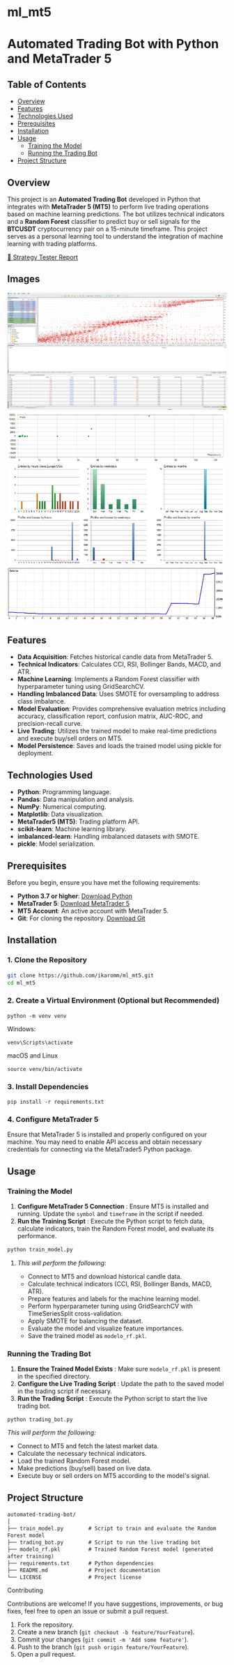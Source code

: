 # ml_mt5

# Automated Trading Bot with Python and MetaTrader 5

## Table of Contents

- [Overview](#overview)
- [Features](#features)
- [Technologies Used](#technologies-used)
- [Prerequisites](#prerequisites)
- [Installation](#installation)
- [Usage](#usage)
  - [Training the Model](#training-the-model)
  - [Running the Trading Bot](#running-the-trading-bot)
- [Project Structure](#project-structure)

## Overview

This project is an **Automated Trading Bot** developed in Python that integrates with **MetaTrader 5 (MT5)** to perform live trading operations based on machine learning predictions. The bot utilizes technical indicators and a **Random Forest** classifier to predict buy or sell signals for the **BTCUSDT** cryptocurrency pair on a 15-minute timeframe. This project serves as a personal learning tool to understand the integration of machine learning with trading platforms.


[📄 Strategy Tester Report](img/ReportTester-9523931.html)


## Images

![](img/mt5.png)
![](img/ReportTester-9523931-holding.png)
![](img/ReportTester-9523931-hst.png)
![](img/ReportTester-9523931.png)



## Features

- **Data Acquisition**: Fetches historical candle data from MetaTrader 5.
- **Technical Indicators**: Calculates CCI, RSI, Bollinger Bands, MACD, and ATR.
- **Machine Learning**: Implements a Random Forest classifier with hyperparameter tuning using GridSearchCV.
- **Handling Imbalanced Data**: Uses SMOTE for oversampling to address class imbalance.
- **Model Evaluation**: Provides comprehensive evaluation metrics including accuracy, classification report, confusion matrix, AUC-ROC, and precision-recall curve.
- **Live Trading**: Utilizes the trained model to make real-time predictions and execute buy/sell orders on MT5.
- **Model Persistence**: Saves and loads the trained model using pickle for deployment.

## Technologies Used

- **Python**: Programming language.
- **Pandas**: Data manipulation and analysis.
- **NumPy**: Numerical computing.
- **Matplotlib**: Data visualization.
- **MetaTrader5 (MT5)**: Trading platform API.
- **scikit-learn**: Machine learning library.
- **imbalanced-learn**: Handling imbalanced datasets with SMOTE.
- **pickle**: Model serialization.

## Prerequisites

Before you begin, ensure you have met the following requirements:

- **Python 3.7 or higher**: [Download Python](https://www.python.org/downloads/)
- **MetaTrader 5**: [Download MetaTrader 5](https://www.metatrader5.com/en/download)
- **MT5 Account**: An active account with MetaTrader 5.
- **Git**: For cloning the repository. [Download Git](https://git-scm.com/downloads)

## Installation

### 1. Clone the Repository

```bash
git clone https://github.com/ikaromm/ml_mt5.git
cd ml_mt5
```

### 2. Create a Virtual Environment (Optional but Recommended)

```
python -m venv venv
```

Windows:

```
venv\Scripts\activate

```

macOS and Linux

```
source venv/bin/activate
```

### 3. Install Dependencies

```
pip install -r requirements.txt
```

### 4. Configure MetaTrader 5

Ensure that MetaTrader 5 is installed and properly configured on your machine. You may need to enable API access and obtain necessary credentials for connecting via the MetaTrader5 Python package.

## Usage

### Training the Model

1. **Configure MetaTrader 5 Connection** : Ensure MT5 is installed and running. Update the `symbol` and `timeframe` in the script if needed.
2. **Run the Training Script** : Execute the Python script to fetch data, calculate indicators, train the Random Forest model, and evaluate its performance.

```python
python train_model.py
```

1. *This will perform the following:*

   * Connect to MT5 and download historical candle data.
   * Calculate technical indicators (CCI, RSI, Bollinger Bands, MACD, ATR).
   * Prepare features and labels for the machine learning model.
   * Perform hyperparameter tuning using GridSearchCV with TimeSeriesSplit cross-validation.
   * Apply SMOTE for balancing the dataset.
   * Evaluate the model and visualize feature importances.
   * Save the trained model as `modelo_rf.pkl`.

### Running the Trading Bot

1. **Ensure the Trained Model Exists** : Make sure `modelo_rf.pkl` is present in the specified directory.
2. **Configure the Live Trading Script** : Update the path to the saved model in the trading script if necessary.
3. **Run the Trading Script** : Execute the Python script to start the live trading bot.

```
python trading_bot.py

```

   *This will perform the following:*

* Connect to MT5 and fetch the latest market data.
* Calculate the necessary technical indicators.
* Load the trained Random Forest model.
* Make predictions (buy/sell) based on live data.
* Execute buy or sell orders on MT5 according to the model's signal.

## Project Structure

```
automated-trading-bot/
│
├── train_model.py        # Script to train and evaluate the Random Forest model
├── trading_bot.py        # Script to run the live trading bot
├── modelo_rf.pkl         # Trained Random Forest model (generated after training)
├── requirements.txt      # Python dependencies
├── README.md             # Project documentation
└── LICENSE               # Project license

```

Contributing

Contributions are welcome! If you have suggestions, improvements, or bug fixes, feel free to open an issue or submit a pull request.

1. Fork the repository.
2. Create a new branch (`git checkout -b feature/YourFeature`).
3. Commit your changes (`git commit -m 'Add some feature'`).
4. Push to the branch (`git push origin feature/YourFeature`).
5. Open a pull request.
